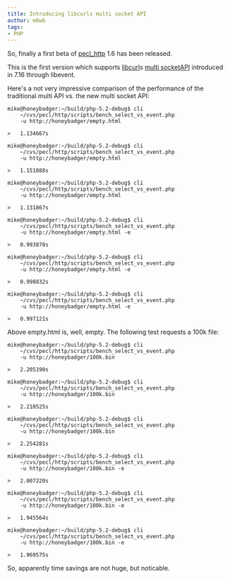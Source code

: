 ```yaml
---
title: Introducing libcurls multi socket API
author: m6w6
tags: 
- PHP
---
```


So, finally a first beta of [pecl_http](http://pecl.php.net/package/pecl_http)
1.6 has been released.

This is the first version which supports [libcurl](http://curl.haxx.se/libcurl/)s 
[multi socketAPI](http://curl.haxx.se/libcurl/c/curl_multi_socket.html) introduced in 7.16
through libevent.


Here's a not very impressive comparison of the performance of the traditional
multi API vs. the new multi socket API:
```shell
mike@honeybadger:~/build/php-5.2-debug$ cli   
    ~/cvs/pecl/http/scripts/bench_select_vs_event.php   
    -u http://honeybadger/empty.html  
  
>   1.134667s  
  
mike@honeybadger:~/build/php-5.2-debug$ cli   
    ~/cvs/pecl/http/scripts/bench_select_vs_event.php   
    -u http://honeybadger/empty.html  
  
>   1.151088s  
  
mike@honeybadger:~/build/php-5.2-debug$ cli   
    ~/cvs/pecl/http/scripts/bench_select_vs_event.php   
    -u http://honeybadger/empty.html  
  
>   1.131867s  
  
mike@honeybadger:~/build/php-5.2-debug$ cli   
    ~/cvs/pecl/http/scripts/bench_select_vs_event.php   
    -u http://honeybadger/empty.html -e  
  
>   0.993878s  
  
mike@honeybadger:~/build/php-5.2-debug$ cli   
    ~/cvs/pecl/http/scripts/bench_select_vs_event.php   
    -u http://honeybadger/empty.html -e  
  
>   0.998832s  
  
mike@honeybadger:~/build/php-5.2-debug$ cli   
    ~/cvs/pecl/http/scripts/bench_select_vs_event.php   
    -u http://honeybadger/empty.html -e  
  
>   0.997121s
```

Above empty.html is, well, empty. The following test requests a 100k file:
```shell
mike@honeybadger:~/build/php-5.2-debug$ cli    
    ~/cvs/pecl/http/scripts/bench_select_vs_event.php    
    -u http://honeybadger/100k.bin  
  
>   2.205190s  
  
mike@honeybadger:~/build/php-5.2-debug$ cli    
    ~/cvs/pecl/http/scripts/bench_select_vs_event.php    
    -u http://honeybadger/100k.bin  
  
>   2.210525s  
  
mike@honeybadger:~/build/php-5.2-debug$ cli    
    ~/cvs/pecl/http/scripts/bench_select_vs_event.php    
    -u http://honeybadger/100k.bin  
  
>   2.254281s  
  
mike@honeybadger:~/build/php-5.2-debug$ cli    
    ~/cvs/pecl/http/scripts/bench_select_vs_event.php    
    -u http://honeybadger/100k.bin -e  
  
>   2.007220s  
  
mike@honeybadger:~/build/php-5.2-debug$ cli    
    ~/cvs/pecl/http/scripts/bench_select_vs_event.php    
    -u http://honeybadger/100k.bin -e  
  
>   1.945564s  
  
mike@honeybadger:~/build/php-5.2-debug$ cli    
    ~/cvs/pecl/http/scripts/bench_select_vs_event.php    
    -u http://honeybadger/100k.bin -e  
  
>   1.969575s
```

So, apparently time savings are not huge, but noticable.


